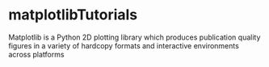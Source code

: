 # matplotlibTutorials
Matplotlib is a Python 2D plotting library which produces publication quality figures in a variety of hardcopy formats and interactive environments across platforms
